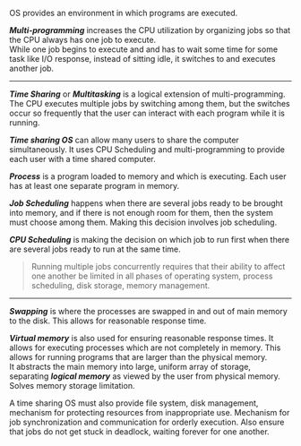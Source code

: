 
OS provides an environment in which programs are executed.

***Multi-programming*** increases the CPU utilization by organizing jobs so that the CPU always has one job to execute.      
While one job begins to execute and and has to wait some time for some task like I/O response, instead of sitting idle, it switches to and executes another job.

___

***Time Sharing*** or ***Multitasking*** is a logical extension of multi-programming. The CPU executes multiple jobs by switching among them, but the switches occur so frequently that the user can interact with each program while it is running.

***Time sharing OS*** can allow many users to share the computer simultaneously. It uses CPU Scheduling and multi-programming to provide each user with a time shared computer.

***Process*** is a program loaded to memory and which is executing.
Each user has at least one separate program in memory.

***Job Scheduling*** happens when there are several jobs ready to be brought into memory, and if there is not enough room for them, then the system must choose among them.
Making this decision involves job scheduling.

***CPU Scheduling*** is making the decision on which job to run first when there are several jobs ready to run at the same time.

> Running multiple jobs concurrently requires that their ability to affect one another be limited in all phases of operating system, process scheduling, disk storage, memory management.

___

***Swapping*** is where the processes are swapped in and out of main memory to the disk. This allows for reasonable response time.

***Virtual memory*** is also used for ensuring reasonable response times. It allows for executing processes which are not completely in memory. This allows for running programs that are larger than the physical memory.     
It abstracts the main memory into large, uniform array of storage, separating ***logical memory*** as viewed by the user from physical memory. Solves memory storage limitation.


A time sharing OS must also provide file system, disk management, mechanism for protecting resources from inappropriate use. 
Mechanism for job synchronization and communication for orderly execution.
Also ensure that jobs do not get stuck in deadlock, waiting forever for one another.

